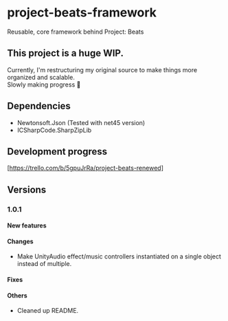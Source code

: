 # project-beats-framework
Reusable, core framework behind Project: Beats
  
## This project is a huge WIP.
Currently, I'm restructuring my original source to make things more organized and scalable.  
Slowly making progress 🧩

## Dependencies
- Newtonsoft.Json (Tested with net45 version)
- ICSharpCode.SharpZipLib

## Development progress
[https://trello.com/b/5gpuJrRa/project-beats-renewed]

## Versions
### 1.0.1
#### New features
#### Changes
- Make UnityAudio effect/music controllers instantiated on a single object instead of multiple.
#### Fixes
#### Others
- Cleaned up README.